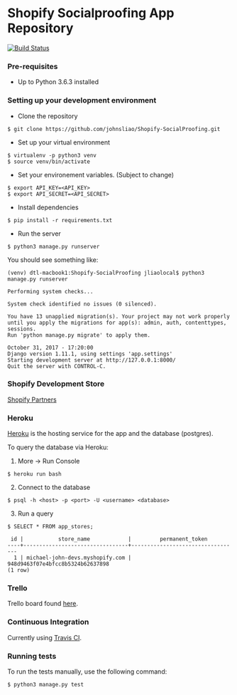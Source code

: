 # Shopify Socialproofing App Repository

[![Build Status](https://travis-ci.com/johnsliao/Shopify-SocialProofing.svg?token=e17eeXXt29Y4Pr7HVhoa&branch=development)](https://travis-ci.com/johnsliao/Shopify-SocialProofing)

### Pre-requisites
* Up to Python 3.6.3 installed

### Setting up your development environment
* Clone the repository
```
$ git clone https://github.com/johnsliao/Shopify-SocialProofing.git
```
* Set up your virtual environment

```
$ virtualenv -p python3 venv
$ source venv/bin/activate
```
* Set your environement variables. (Subject to change)
```
$ export API_KEY=<API_KEY>
$ export API_SECRET=<API_SECRET>
```
* Install dependencies
```
$ pip install -r requirements.txt
```
* Run the server
```
$ python3 manage.py runserver
```
You should see something like:
```
(venv) dtl-macbook1:Shopify-SocialProofing jliaolocal$ python3 manage.py runserver
 
Performing system checks...

System check identified no issues (0 silenced).

You have 13 unapplied migration(s). Your project may not work properly until you apply the migrations for app(s): admin, auth, contenttypes, sessions.
Run 'python manage.py migrate' to apply them.

October 31, 2017 - 17:20:00
Django version 1.11.1, using settings 'app.settings'
Starting development server at http://127.0.0.1:8000/
Quit the server with CONTROL-C.
```

### Shopify Development Store
[Shopify Partners](https://partners.shopify.com)

### Heroku
[Heroku](https://dashboard.heroku.com) is the hosting service for the app and the database (postgres).

To query the database via Heroku:

1. More -> Run Console

```
$ heroku run bash
```

2. Connect to the database
```
$ psql -h <host> -p <port> -U <username> <database>
```

3. Run a query
```
$ SELECT * FROM app_stores;

 id |           store_name            |         permanent_token
----+---------------------------------+----------------------------------
  1 | michael-john-devs.myshopify.com | 948d9463f07e4bfcc8b5324b62637898
(1 row)
```

### Trello
Trello board found [here](https://trello.com/b/EnVgpkJ4/social-proof).

### Continuous Integration
Currently using [Travis CI](https://travis-ci.org/).

### Running tests
To run the tests manually, use the following command:
```
$ python3 manage.py test
```

